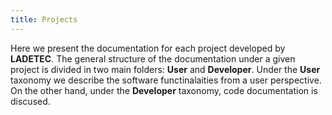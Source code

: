```yaml
---
title: Projects
---
```


Here we present the documentation for each project developed by **LADETEC**. The general structure of the documentation under a given project is divided in two main folders: **User** and **Developer**. Under the **User** taxonomy we describe the software functinalaities from a user perspective. On the other hand, under the **Developer** taxonomy, code documentation is discused.